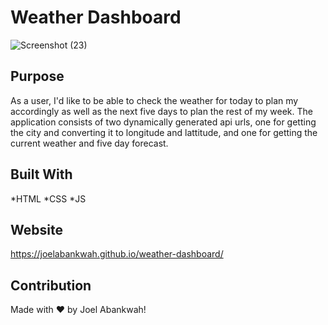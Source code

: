 # Weather Dashboard

![Screenshot (23)](https://user-images.githubusercontent.com/100015338/162657280-33d57d7a-7f1e-44a7-a17f-483bc6432510.png)



## Purpose
As a user, I'd like to be able to check the weather for today to plan my accordingly as well as the next five days to plan the rest of my week.
The application consists of two dynamically generated api urls, one for getting the city and converting it to longitude and lattitude, and one for getting
the current weather and five day forecast.

## Built With
*HTML
*CSS
*JS

## Website
https://joelabankwah.github.io/weather-dashboard/

## Contribution
Made with ❤️ by Joel Abankwah!


